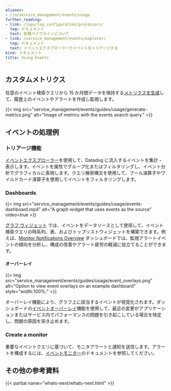```yaml
---
aliases:
- /ja/service_management/events/usage
further_reading:
- link: /logs/log_configuration/processors/
  tag: ドキュメント
  text: 処理パイプラインについて
- link: /service_management/events/explorer/
  tag: ドキュメント
  text: イベントエクスプローラーでイベントをトリアージする
kind: ドキュメント
title: Using Events
---
```


## カスタムメトリクス

任意のイベント検索クエリから 15 か月間データを保持する[メトリクスを生成][5]して、履歴上のイベントやアラートを作成し監視します。

{{< img src="service_management/events/guides/usage/generate-metrics.png" alt="Image of metrics with the events search query." >}}

## イベントの処理例

### トリアージ機能

[イベントエクスプローラー][7]を使用して、Datadog に流入するイベントを集計・表示します。イベントを属性でグループ化またはフィルタリングし、イベント分析でグラフィカルに表現します。クエリ検索構文を使用して、ブール演算子やワイルドカード演算子を使用してイベントをフィルタリングします。

### Dashboards

{{< img src="service_management/events/guides/usage/events-dashboard.mp4" alt="A graph widget that uses events as the source" video=true >}}

[グラフ ウィジェット][8] では、イベントをデータソースとして使用して、イベント検索クエリの時系列、表、およびトップリストウィジェットを構築できます。例えば、[Monitor Notifications Overview][9] ダッシュボードでは、監視アラートイベントの傾向を分析し、構成の改善やアラート疲労の軽減に役立てることができます。

#### オーバーレイ

{{< img src="service_management/events/guides/usage/event_overlays.png" alt="Option to view event overlays on an example dashboard" style="width:100%;" >}}

オーバーレイ機能により、グラフ上に該当するイベントが視覚化されます。ダッシュボードの[イベントオーバーレイ][10]機能を使用して、最近の変更がアプリケーションまたはサービス内でパフォーマンスの問題を引き起こしている場合を特定し、問題の原因を突き止めます。

### Create a monitor

重要なイベントクエリに基づいて、モニタアラートと通知を送信します。アラートを構成するには、[イベントモニター][11]のドキュメントを参照してください。

## その他の参考資料

{{< partial name="whats-next/whats-next.html" >}}


[1]: /ja/getting_started/tagging/unified_service_tagging/
[2]: /ja/integrations/guide/reference-tables/
[3]: https://app.datadoghq.com/event/pipelines
[4]: /ja/help/
[5]: https://app.datadoghq.com/event/configuration/generate-metrics
[6]: /ja/service_management/events/explorer/analytics
[7]: /ja/service_management/events/explorer/
[8]: /ja/dashboards/widgets/alert_graph/
[9]: https://app.datadoghq.com/dash/integration/30532/monitor-notifications-overview
[10]: /ja/dashboards/change_overlays/
[11]: /ja/monitors/types/event/
